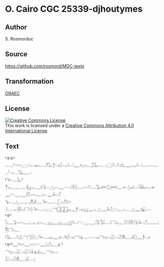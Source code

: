 # O. Cairo CGC 25339-djhoutymes

## Author

S. Rosmorduc

## Source

https://github.com/rosmord/MDC-texts

## Transformation

[ORAEC](https://oraec.github.io/)

## License

<a rel="license" href="http://creativecommons.org/licenses/by/4.0/"><img alt="Creative Commons License" style="border-width:0" src="https://i.creativecommons.org/l/by/4.0/88x31.png" /></a><br />This work is licensed under a <a rel="license" href="http://creativecommons.org/licenses/by/4.0/">Creative Commons Attribution 4.0 International License</a>.

## Text

⸢⯑⯑⸣𓂋𓌳𓏌𓏌𓏌𓈉𓇳𓏤𓏏𓍃𓐛𓀵𓅓𓋆𓏏𓊖𓌐𓏏𓏭𓂡𓈖𓂉𓊒𓆑𓋴𓅓𓏏𓐛𓈌𓎛𓇳𓎛𓃹𓈖𓉿𓂡𓐛𓇯𓂋𓌳𓁹𓈒𓈒𓇋𓅓𓊃𓏏<br>
⸢𓅨𓂋𓅓⸣𓊑𓏤𓆑𓉻𓐛𓃶𓆑𓄂𓅱𓏏𓂻𓍿𓈖𓎆𓎆𓎆𓏏𓀙𓐢𓂋𓏛𓌨𓂋𓅃𓋞𓃩𓋞𓊃𓄡𓐬𓏤𓏤𓏤𓂡𓅒𓍉𓊪𓎂𓈖𓎟𓇾𓇾𓋴𓍋𓌡𓏤𓂝𓍿𓈖𓇓𓏏𓀯<br>
𓅧𓈎𓂻𓐛𓂝𓉥𓀻𓊃𓅨𓂋𓐛𓉘𓏥𓀗𓍺𓏶𓐛𓏭𓇋𓇩𓋴𓏭𓉐𓏶𓅨𓂋𓏏𓈉𓄓𓉗𓉗𓉗𓏤𓏤𓏤𓈖𓋆𓏏𓊖𓄚𓈖𓏭𓂻𓈖𓇓𓀯𓈍𓂝𓐛𓂻𓈖𓆤𓏏𓏏<br>
⸢⯑⸣𓎿𓏤𓊃𓅱𓌡𓏤𓂝𓂜𓏤𓏤𓏌𓆑𓄚𓈖𓄚𓈖𓃸𓂡𓎟𓇾𓇾𓇋𓅱𓅄𓐛𓉐𓏤𓆑𓇋𓍘𓇋𓇋𓀛𓇋𓅱𓇓𓏏𓀯𓐛𓂝𓉥𓉐𓆑<br>
⸢𓅓𓂋⸣𓊚𓄓𓊹𓍛𓍛𓍛𓐎𓅨𓂋𓏤𓏤𓏤𓏤𓏤𓈖𓂉𓏏𓆰𓋴𓏏𓊖𓄓𓁷𓂋𓏏𓇯𓏤𓏤𓏤𓄓𓊖𓏏𓏤𓅷𓏏𓏤𓁟𓄟𓊃𓀻𓆄𓊤𓈖𓋆𓏏𓊖<br>
⸢⯑⸣⸢𓈖⸣𓏠𓈖𓏌𓏌𓏌𓎟𓈖𓍛𓏤𓀯𓆑𓁷𓄣<br>
𓄓𓊖𓏏𓏤𓅷𓏏𓏤𓅷𓋽𓇓𓁷𓏤𓋀𓆑𓄓𓊖𓏏𓏤<br>
𓅷𓏏𓏤𓁟𓄟𓊃𓀻𓐙𓊤<br>
